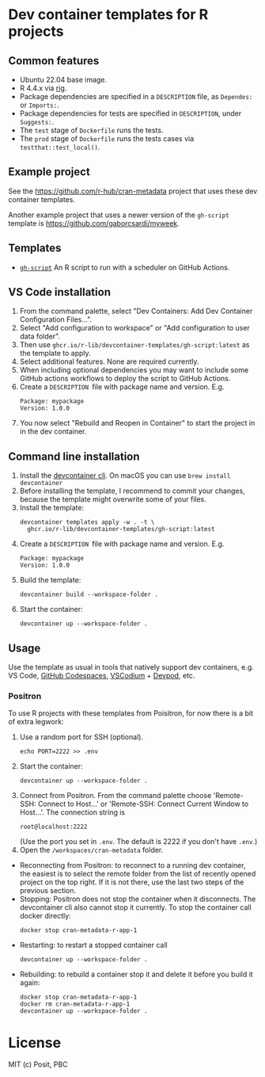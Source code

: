 # Dev container templates for R projects

## Common features

* Ubuntu 22.04 base image.
* R 4.4.x via [rig](https://github.com/r-lib/rig#readme).
* Package dependencies are specified in a `DESCRIPTION` file, as
  `Dependes:` or `Imports:`.
* Package dependencies for tests are specified in `DESCRIPTION`, under
  `Suggests:`.
* The `test` stage of `Dockerfile` runs the tests.
* The `prod` stage of `Dockerfile` runs the tests cases via
 `testthat::test_local()`.

## Example project

See the https://github.com/r-hub/cran-metadata project that uses these
dev container templates.

Another example project that uses a newer version of the `gh-script`
template is https://github.com/gaborcsardi/myweek.

## Templates

* [`gh-script`](src/gh-script) An R script to run with a scheduler on
  GitHub Actions.

## VS Code installation

1. From the command palette, select "Dev Containers: Add Dev Container
   Configuration Files...".
1. Select "Add configuration to workspace" or "Add configuration to
   user data folder".
1. Then use `ghcr.io/r-lib/devcontainer-templates/gh-script:latest` as
   the template to apply.
1. Select additional features. None are required currently.
1. When including optional dependencies you may want to include some GitHub
   actions workflows to deploy the script to GitHub Actions.
1. Create a `DESCRIPTION `file with package name and version. E.g.
   ```
   Package: mypackage
   Version: 1.0.0
   ```
1. You now select "Rebuild and Reopen in Container" to start the project in
   in the dev container.

## Command line installation

1. Install the [devcontainer cli](
    https://github.com/devcontainers/cli#readme). On macOS you can use
   `brew install devcontainer`
1. Before installing the template, I recommend to commit your changes,
   because the template might overwrite some of your files.
1. Install the template:
   ```
   devcontainer templates apply -w . -t \
     ghcr.io/r-lib/devcontainer-templates/gh-script:latest
   ```
1. Create a `DESCRIPTION `file with package name and version. E.g.
   ```
   Package: mypackage
   Version: 1.0.0
   ```
1. Build the template:
   ```
   devcontainer build --workspace-folder .
   ```
1. Start the container:
   ```
   devcontainer up --workspace-folder .
   ```

## Usage

Use the template as usual in tools that natively support dev containers,
e.g. VS Code, [GitHub Codespaces](https://github.com/features/codespaces),
[VSCodium](https://vscodium.com/) + [Devpod](https://devpod.sh/), etc.

### Positron

To use R projects with these templates from Poisitron, for now there is a
bit of extra legwork:

1. Use a random port for SSH (optional).
   ```
   echo PORT=2222 >> .env
   ```
1. Start the container:
   ```
   devcontainer up --workspace-folder .
   ```
1. Connect from Positron. From the command palette choose
   'Remote-SSH: Connect to Host...' or 'Remote-SSH: Connect Current Window
   to Host...'. The connection string is
   ```
   root@localhost:2222
   ```
   (Use the port you set in `.env`. The default is 2222 if you don't have
   `.env`.)
1. Open the `/workspaces/cran-metadata` folder.


* Reconnecting from Positron: to reconnect to a running dev container, the
  easiest is to select the remote folder from the list of recently opened
  project on the top right. If it is not there, use the last two steps of
  the previous section.
* Stopping: Positron does not stop the container when it disconnects. The
  devcontainer cli also cannot stop it currently. To stop the container
  call docker directly:
  ```
  docker stop cran-metadata-r-app-1
  ```
* Restarting: to restart a stopped container call
  ```
  devcontainer up --workspace-folder .
  ```
* Rebuilding: to rebuild a container stop it and delete it before you
  build it again:
  ```
  docker stop cran-metadata-r-app-1
  docker rm cran-metadata-r-app-1
  devcontainer up --workspace-folder .
  ```

# License

MIT (c) Posit, PBC
